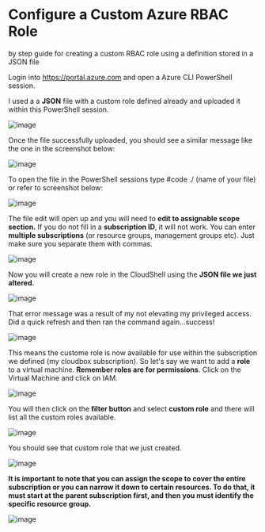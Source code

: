 # Configure a Custom Azure RBAC Role
by step guide for creating a custom RBAC role using a definition stored in a JSON file

Login into https://portal.azure.com and open a Azure CLI PowerShell session.

I used a a **JSON** file with a custom role defined already and uploaded it within this PowerShell session. 

![image](https://github.com/apsessoms/AzureCustomRBACRole/assets/99392512/c07edc4f-6223-4891-8bc5-ef25297f053e)

Once the file successfully uploaded, you should see a similar message like the one in the screenshot below:

![image](https://github.com/apsessoms/AzureCustomRBACRole/assets/99392512/e506bbfb-c754-4317-a472-adef625a5a53)

To open the file in the PowerShell sessions type #code ./ (name of your file) or refer to screenshot below:

![image](https://github.com/apsessoms/AzureCustomRBACRole/assets/99392512/b5fa55a6-9bff-42ce-9fa0-5070ddd43611)

The file edit will open up and you will need to **edit to assignable scope section.** If you do not fill in a **subscription ID**, it will not work. You can enter **multiple subscriptions** (or resource groups, management groups etc). Just make sure you separate them with commas.

![image](https://github.com/apsessoms/AzureCustomRBACRole/assets/99392512/9ead8eda-190b-449e-9161-6afb9535bf94)

Now you will create a new role in the CloudShell using the **JSON file we just altered.** 

![image](https://github.com/apsessoms/AzureCustomRBACRole/assets/99392512/87db142f-c5a5-42a0-9348-315e32f04ece)

That error message was a result of my not elevating my privileged access. Did a quick refresh and then ran the command again...success!

![image](https://github.com/apsessoms/AzureCustomRBACRole/assets/99392512/71c45228-c98d-4e10-bed7-c8f16c42e3d8)

This means the custome role is now available for use within the subscription we defined (my cloudbox subscription). So let's say we want to add a **role** to a virtual machine. **Remember roles are for permissions**. Click on the Virtual Machine and click on IAM. 

![image](https://github.com/apsessoms/AzureCustomRBACRole/assets/99392512/bec6de7e-5402-4e82-8c2c-552149404f97)

You will then click on the **filter button** and select **custom role** and there will list all the custom roles available.

![image](https://github.com/apsessoms/AzureCustomRBACRole/assets/99392512/fefc8269-8c5f-4928-83de-c3b5c17ae120)

You should see that custom role that we just created. 

![image](https://github.com/apsessoms/AzureCustomRBACRole/assets/99392512/bae96f6e-b62a-4acc-9773-f46aa1e0ec8a)

**It is important to note that you can assign the scope to cover the entire subscription or you can narrow it down to certain resources. To do that, it must start at the parent subscription first, and then you must identify the specific resource group.** 

![image](https://github.com/apsessoms/AzureCustomRBACRole/assets/99392512/4e7a50e9-f655-4d1b-97f9-6f61b685fc47)

